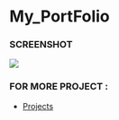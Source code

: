 # My_PortFolio


### SCREENSHOT
<img src="https://github.com/Afaquejaya/afaquejaya.github.io/blob/master/img/Screenshot%20(22).png" align="center" >

### FOR MORE PROJECT :
- [Projects](https://afaquejaya.github.io/)
